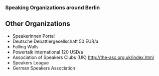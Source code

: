 
### Speaking Organizations around Berlin

## Other Organizations

* Speakerinnen Portal
* Deutsche Debattiergesellschaft 50 EUR/a
* Falling Walls
* Powertalk international 120 USD/a
* Association of Speakers Clubs (UK) http://the-asc.org.uk/index.html
* Speakers League
* German Speakers Association
